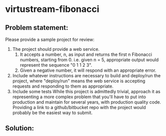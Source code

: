 # virtustream-fibonacci

## Problem statement:
Please provide a sample project for review:
1. The project should provide a web service.
   1. It accepts a number, n, as input and returns the first n Fibonacci numbers, starting from 0. i.e. given n = 5, appropriate output would represent the sequence "0 1 1 2 3".
   2. Given a negative number, it will respond with an appropriate error.
2. Include whatever instructions are necessary to build and deploy/run the project, where "deploy/run" means the web service is accepting requests and responding to them as appropriate.
3. Include some tests
While this project is admittedly trivial, approach it as representing a more complex problem that you'll have to put into production and maintain for several years, with production quality code. Providing a link to a github/bitbucket repo with the project would probably be the easiest way to submit.

## Solution:
